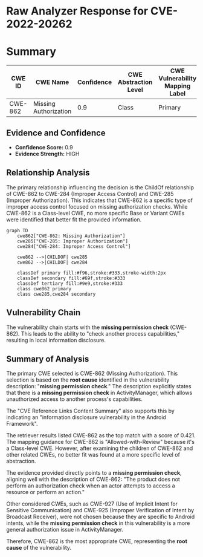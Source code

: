 # Raw Analyzer Response for CVE-2022-20262

# Summary
| CWE ID | CWE Name | Confidence | CWE Abstraction Level | CWE Vulnerability Mapping Label | CWE-Vulnerability Mapping Notes |
|---|---|---|---|---|---|
| CWE-862 | Missing Authorization | 0.9 | Class | Primary | Allowed-with-Review |

## Evidence and Confidence

*   **Confidence Score:** 0.9
*   **Evidence Strength:** HIGH

## Relationship Analysis
The primary relationship influencing the decision is the ChildOf relationship of CWE-862 to CWE-284 (Improper Access Control) and CWE-285 (Improper Authorization). This indicates that CWE-862 is a specific type of improper access control focused on missing authorization checks. While CWE-862 is a Class-level CWE, no more specific Base or Variant CWEs were identified that better fit the provided information.

```mermaid
graph TD
    cwe862["CWE-862: Missing Authorization"]
    cwe285["CWE-285: Improper Authorization"]
    cwe284["CWE-284: Improper Access Control"]
    
    cwe862 -->|CHILDOF| cwe285
    cwe862 -->|CHILDOF| cwe284
    
    classDef primary fill:#f96,stroke:#333,stroke-width:2px
    classDef secondary fill:#69f,stroke:#333
    classDef tertiary fill:#9e9,stroke:#333
    class cwe862 primary
    class cwe285,cwe284 secondary
```

## Vulnerability Chain
The vulnerability chain starts with the **missing permission check** (CWE-862). This leads to the ability to "check another process capabilities," resulting in local information disclosure.

## Summary of Analysis
The primary CWE selected is CWE-862 (Missing Authorization). This selection is based on the **root cause** identified in the vulnerability description: "**missing permission check**." The description explicitly states that there is a **missing permission check** in ActivityManager, which allows unauthorized access to another process's capabilities.

The "CVE Reference Links Content Summary" also supports this by indicating an "information disclosure vulnerability in the Android Framework".

The retriever results listed CWE-862 as the top match with a score of 0.421. The mapping guidance for CWE-862 is "Allowed-with-Review" because it's a Class-level CWE. However, after examining the children of CWE-862 and other related CWEs, no better fit was found at a more specific level of abstraction.

The evidence provided directly points to a **missing permission check**, aligning well with the description of CWE-862: "The product does not perform an authorization check when an actor attempts to access a resource or perform an action."

Other considered CWEs, such as CWE-927 (Use of Implicit Intent for Sensitive Communication) and CWE-925 (Improper Verification of Intent by Broadcast Receiver), were not chosen because they are specific to Android intents, while the **missing permission check** in this vulnerability is a more general authorization issue in ActivityManager.

Therefore, CWE-862 is the most appropriate CWE, representing the **root cause** of the vulnerability.